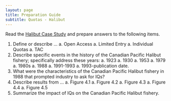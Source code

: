 ```yaml
---
layout: page
title: Preparation Guide
subtitle: Quotas - Halibut
---
```


Read the [Halibut Case Study](RESOURCES/IQ_Halibut.pdf) and prepare answers to the following items.

1. Define or describe ...
    a. Open Access
    a. Limited Entry
    a. Individual Quotas
    a. TAC
1. Describe specific events in the history of the Canadian Pacific Halibut fishery; specifically address these years:
    a. 1923
    a. 1930
    a. 1953
    a. 1979
    a. 1980s
    a. 1988
    a. 1991-1993
    a. 1993-publication date.
1. What were the characteristics of the Canadian Pacific Halibut fishery in 1988 that prompted industry to ask for IQs?
1. Describe results from ... 
    a. Figure 4.1 
    a. Figure 4.2 
    a. Figure 4.3 
    a. Figure 4.4 
    a. Figure 4.5
1. Summarize the impact of IQs on the Canadian Pacific Halibut fishery.
